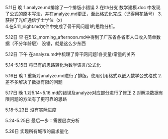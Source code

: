 5.11日 晚
1.analyze.md排除了一个排版小错误
2.在lth分支 数学建模.doc 中发现了公式的原本写法，并在analyze.md更正，至此格式化完成（记得用花括号）
3.获得了光纤通信学士学位（x）   
4.在5.11_night.md文件中完成了骨干网问题1的思路分析。

5.12日 早
在5.12_morning_afternoon.md中得到了广东省各省市人口收入简单数据（不分年龄层）
没错，就是这么少东西

5.12日 下午
在analyze.md中梳理了骨干网问题1各变量/常量的关系

5.14-5.15日
将已有的思路转化为数学语言/公式化

5.16日 晚
1.重新对analyze.md进行了排版，使用引用格式以嵌入数学公式格式
2.差不多解决了数据有限的问题

5.17日 晚
1.对5.14~5.16.md的错误及analyze对应部分进行了修正
2.对解决数据有限问题的方法有了更可靠的思路

5.18-5.23日 
没有实际进度

5.24-5.25日
最后一步：需要层次分析

5.26日
实现所有城市的需求量化